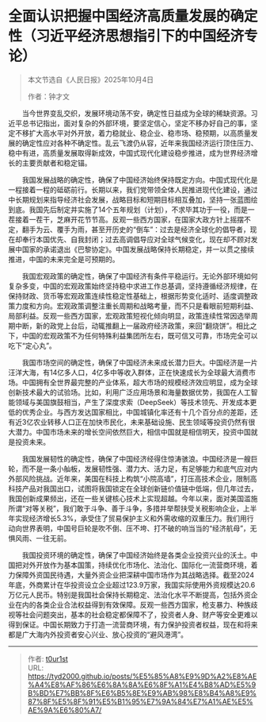 # 全面认识把握中国经济高质量发展的确定性（习近平经济思想指引下的中国经济专论）


> 本文节选自《人民日报》2025年10月4日
>
> 作者：钟才文

　　当今世界变乱交织，发展环境动荡不安，确定性日益成为全球的稀缺资源。习近平总书记指出，面对复杂的外部环境，要坚定信心，坚定不移办好自己的事，坚定不移扩大高水平对外开放，着力稳就业、稳企业、稳市场、稳预期，以高质量发展的确定性应对各种不确定性。乱云飞渡仍从容，近年来我国经济运行顶住压力、稳中有进，高质量发展取得新成效，中国式现代化建设稳步推进，成为世界经济增长的主要贡献者和稳定锚。

　　我国发展战略的确定性，确保了中国经济始终保持既定方向。中国式现代化是一程接着一程的砥砺前行。长期以来，我们党带领全体人民推进现代化建设，通过中长期规划来指导经济社会发展，战略目标和短期目标相互叠加，坚持一张蓝图绘到底。我国先后制定并实施了14个五年规划（计划），不求毕其功于一役，而是一茬接着一茬干，芝麻开花节节高。反观一些西方国家，在国家大政方针上摇摆不定，翻手为云、覆手为雨，甚至开历史的“倒车”：过去是经济全球化的倡导者，现在却奉行本国优先、自我封闭；过去高调倡导应对全球气候变化，现在却不顾对发展中国家的承诺退出《巴黎协定》。中国发展战略保持长期稳定，并一以贯之接续推进，中国的未来完全是可预期的。

　　我国宏观政策的确定性，确保了中国经济有条件平稳运行。无论外部环境如何复杂多变，中国的宏观政策始终坚持稳中求进工作总基调，坚持遵循经济规律，在保持财政、货币等宏观政策连续性稳定性基础上，根据形势变化适时、适度调整政策力度和方向。宏观政策调整注重长周期和战略考量，而不只是看眼前短期利益、局部利益。反观一些西方国家，宏观政策短视化倾向明显，政策连续性常因选举周期中断，新的政党上台后，动辄推翻上一届政府经济政策，来回“翻烧饼”。相比之下，中国的宏观政策不为任何特殊利益集团所左右，既可信又可靠，市场完全可以吃下“定心丸”。

　　我国市场空间的确定性，确保了中国经济未来成长潜力巨大。中国经济是一片汪洋大海，有14亿多人口，4亿多中等收入群体，正在快速成长为全球最大消费市场。中国拥有全世界最完整的产业体系，超大市场的规模经济效应明显，成为全球创新技术最大的试验场。比如，利用广泛应用场景和海量数据优势，我国在人工智能领域与美国旗鼓相当，产生了深度求索（DeepSeek）等技术领先、开发成本更低的优秀企业。与西方发达国家相比，中国城镇化率还有十几个百分点的差距，还有近3亿农业转移人口正在加快市民化，未来基础设施、民生领域等投资仍然有很大潜力。中国市场未来的增长空间依然巨大，相信中国就是相信明天，投资中国就是投资未来。

　　我国发展韧性的确定性，确保了中国经济经得住惊涛骇浪。中国经济是一艘巨轮，而不是一条小舢板，发展韧性强、潜力大、活力足，有足够能力和底气应对内外部风险挑战。近年来，美国在科技上构筑“小院高墙”，打压高技术企业，限制高科技产品对我国出口，试图将我国锁定在全球创新链价值链中低端，但几年过去，我国创新成果频出，还在一些关键核心技术上实现超越。今年以来，面对美国滥施所谓“对等关税”，我们敢于斗争、善于斗争，多措并举帮扶受关税影响企业，上半年实现经济增长5.3%，承受住了贸易保护主义和外需收缩的双重压力。我们用行动向世界表明，中国号巨轮是吹不倒、压不垮、打不破的响当当的“经济航母”，无惧风雨、一往无前。

　　我国投资环境的确定性，确保了中国经济始终是各类企业投资兴业的沃土。中国把对外开放作为基本国策，持续优化市场化、法治化、国际化一流营商环境，着力保障外资国民待遇，大量外资企业把深耕中国市场作为其战略选择。截至2024年底，外商累计在华投资设立企业超过123.9万家，我国实际使用外资规模达20.6万亿元人民币。特别是我国社会保持长期稳定、法治化水平不断提高，包括外资企业在内的各类企业合法权益得到有效保障。反观一些西方国家，枪支暴力、种族歧视等社会问题突出，基本的社会稳定都保障不了，投资者人身、财产等安全更难以得到保证。中国长期致力于打造一流营商环境，有力保护投资者权益，现在和将来都是广大海内外投资者安心兴业、放心投资的“避风港湾”。

---

> 作者: [t0ur1st](https://github.com/tyd2000)  
> URL: https://tyd2000.github.io/posts/%E5%85%A8%E9%9D%A2%E8%AE%A4%E8%AF%86%E6%8A%8A%E6%8F%A1%E4%B8%AD%E5%9B%BD%E7%BB%8F%E6%B5%8E%E9%AB%98%E8%B4%A8%E9%87%8F%E5%8F%91%E5%B1%95%E7%9A%84%E7%A1%AE%E5%AE%9A%E6%80%A7/  


